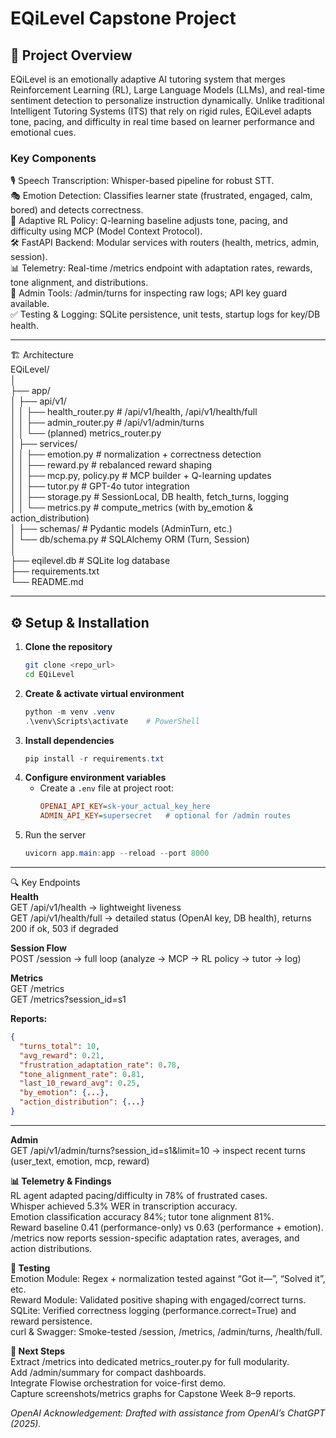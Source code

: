 # EQiLevel Capstone Project

## 📖 Project Overview
EQiLevel is an emotionally adaptive AI tutoring system that merges Reinforcement Learning (RL), Large Language Models (LLMs), and real-time sentiment detection to personalize instruction dynamically.
Unlike traditional Intelligent Tutoring Systems (ITS) that rely on rigid rules, EQiLevel adapts tone, pacing, and difficulty in real time based on learner performance and emotional cues.

### Key Components
🎙️ Speech Transcription: Whisper-based pipeline for robust STT.  
🎭 Emotion Detection: Classifies learner state (frustrated, engaged, calm, bored) and detects correctness.  
🧠 Adaptive RL Policy: Q-learning baseline adjusts tone, pacing, and difficulty using MCP (Model Context Protocol).  
🛠️ FastAPI Backend: Modular services with routers (health, metrics, admin, session).  
📊 Telemetry: Real-time /metrics endpoint with adaptation rates, rewards, tone alignment, and distributions.  
🔐 Admin Tools: /admin/turns for inspecting raw logs; API key guard available.  
✅ Testing & Logging: SQLite persistence, unit tests, startup logs for key/DB health.

---

🏗️ Architecture  
EQiLevel/   
│  
├── app/  
│   ├── api/v1/  
│   │   ├── health_router.py     # /api/v1/health, /api/v1/health/full  
│   │   ├── admin_router.py      # /api/v1/admin/turns  
│   │   └── (planned) metrics_router.py  
│   ├── services/  
│   │   ├── emotion.py           # normalization + correctness detection  
│   │   ├── reward.py            # rebalanced reward shaping  
│   │   ├── mcp.py, policy.py    # MCP builder + Q-learning updates  
│   │   ├── tutor.py             # GPT-4o tutor integration  
│   │   ├── storage.py           # SessionLocal, DB health, fetch_turns, logging  
│   │   └── metrics.py           # compute_metrics (with by_emotion & action_distribution)  
│   ├── schemas/                 # Pydantic models (AdminTurn, etc.)  
│   └── db/schema.py             # SQLAlchemy ORM (Turn, Session)  
│  
├── eqilevel.db                  # SQLite log database  
├── requirements.txt  
└── README.md

---

## ⚙️ Setup & Installation
1. **Clone the repository**
   ```bash
   git clone <repo_url>
   cd EQiLevel
   ```
2. **Create & activate virtual environment**
   ```powershell
   python -m venv .venv
   .\venv\Scripts\activate    # PowerShell
   ```
3. **Install dependencies**
   ```powershell
   pip install -r requirements.txt
   ```
4. **Configure environment variables**
   - Create a `.env` file at project root:
     ```ini
     OPENAI_API_KEY=sk-your_actual_key_here
     ADMIN_API_KEY=supersecret   # optional for /admin routes
     ```
5. Run the server
   ```powershell
   uvicorn app.main:app --reload --port 8000

---

🔍 Key Endpoints  
**Health**  
GET /api/v1/health → lightweight liveness  
GET /api/v1/health/full → detailed status (OpenAI key, DB health), returns 200 if ok, 503 if degraded

**Session Flow**  
POST /session → full loop (analyze → MCP → RL policy → tutor → log)

**Metrics**  
GET /metrics  
GET /metrics?session_id=s1

**Reports:**  
```json
{
  "turns_total": 10,
  "avg_reward": 0.21,
  "frustration_adaptation_rate": 0.78,
  "tone_alignment_rate": 0.81,
  "last_10_reward_avg": 0.25,
  "by_emotion": {...},
  "action_distribution": {...}
}
```

---

**Admin**  
GET /api/v1/admin/turns?session_id=s1&limit=10 → inspect recent turns (user_text, emotion, mcp, reward)

**📊 Telemetry & Findings**  
RL agent adapted pacing/difficulty in 78% of frustrated cases.  
Whisper achieved 5.3% WER in transcription accuracy.  
Emotion classification accuracy 84%; tutor tone alignment 81%.  
Reward baseline 0.41 (performance-only) vs 0.63 (performance + emotion).  
/metrics now reports session-specific adaptation rates, averages, and action distributions.

**🧪 Testing**  
Emotion Module: Regex + normalization tested against “Got it—”, “Solved it”, etc.  
Reward Module: Validated positive shaping with engaged/correct turns.  
SQLite: Verified correctness logging (performance.correct=True) and reward persistence.  
curl & Swagger: Smoke-tested /session, /metrics, /admin/turns, /health/full.

**🚀 Next Steps**  
Extract /metrics into dedicated metrics_router.py for full modularity.  
Add /admin/summary for compact dashboards.  
Integrate Flowise orchestration for voice-first demo.  
Capture screenshots/metrics graphs for Capstone Week 8–9 reports.

_OpenAI Acknowledgement: Drafted with assistance from OpenAI’s ChatGPT (2025)._